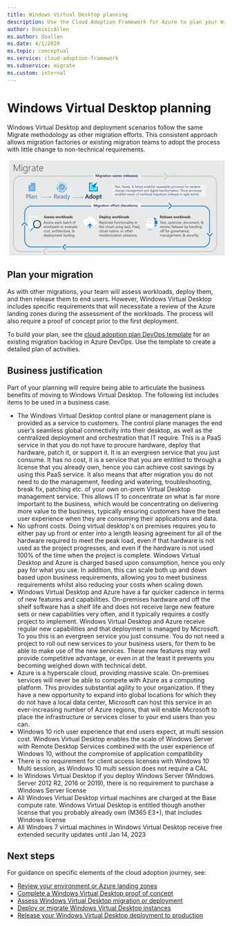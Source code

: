 ```yaml
---
title: Windows Virtual Desktop planning
description: Use the Cloud Adoption Framework for Azure to plan your Windows Virtual Desktop migration using best practices that reduce complexity and standardize the migration process.
author: DominicAllen
ms.author: doallen
ms.date: 4/1/2020
ms.topic: conceptual
ms.service: cloud-adoption-framework
ms.subservice: migrate
ms.custom: internal
---
```


# Windows Virtual Desktop planning

Windows Virtual Desktop and deployment scenarios follow the same Migrate methodology as other migration efforts. This consistent approach allows migration factories or existing migration teams to adopt the process with little change to non-technical requirements.

![Migrate methodology of the Cloud Adoption Framework.](../../_images/migrate/methodology.png)

## Plan your migration

As with other migrations, your team will assess workloads, deploy them, and then release them to end users. However, Windows Virtual Desktop includes specific requirements that will necessitate a review of the Azure landing zones during the assessment of the workloads. The process will also require a proof of concept prior to the first deployment.

To build your plan, see the [cloud adoption plan DevOps template](../../plan/template.md) for an existing migration backlog in Azure DevOps. Use the template to create a detailed plan of activities.

## Business justification

Part of your planning will require being able to articulate the business benefits of moving to Windows Virtual Desktop. The following list includes items to be used in a business case.
  
- The Windows Virtual Desktop control plane or management plane is provided as a service to customers. The control plane manages the end user’s seamless global connectivity into their desktop, as well as the centralized deployment and orchestration that IT require. This is a PaaS service in that you do not have to procure hardware, deploy that hardware, patch it, or support it. It is an evergreen service that you just consume. It has no cost, it is a service that you are entitled to through a license that you already own, hence you can achieve cost savings by using this PaaS service. It also means that after migration you do not need to do the management, feeding and watering, troubleshooting, break fix, patching etc. of your own on-prem Virtual Desktop management service. This allows IT to concentrate on what is far more important to the business, which would be concentrating on delivering more value to the business, typically ensuring customers have the best user experience when they are consuming their applications and data.
- No upfront costs. Doing virtual desktop's on premises requires you to either pay up front or enter into a length leasing agreement for all of the hardware required to meet the peak load, even if that hardware is not used as the project progresses, and even if the hardware is not used 100% of the time when the project is complete. Windows Virtual Desktop and Azure is charged based upon consumption, hence you only pay for what you use. In addition, this can scale both up and down based upon business requirements, allowing you to meet business requirements whilst also reducing your costs when scaling down.
- Windows Virtual Desktop and Azure have a far quicker cadence in terms of new features and capabilities. On-premises hardware and off the shelf software has a shelf life and does not receive large new feature sets or new capabilities very often, and it typically requires a costly project to implement. Windows Virtual Desktop and Azure receive regular new capabilities and that deployment is managed by Microsoft. To you this is an evergreen service you just consume. You do not need a project to roll out new services to your business users, for them to be able to make use of the new services. These new features may well provide competitive advantage, or even in at the least it prevents you becoming weighed down with technical debt.
- Azure is a hyperscale cloud, providing massive scale. On-premises services will never be able to compete with Azure as a computing platform. This provides substantial agility to your organization. If they have a new opportunity to expand into global locations for which they do not have a local data center, Microsoft can host this service in an ever-increasing number of Azure regions, that will enable Microsoft to place the infrastructure or services closer to your end users than you can.
- Windows 10 rich user experience that end users expect, at multi session cost. Windows Virtual Desktop enables the scale of Windows Server with Remote Desktop Services combined with the user experience of Windows 10, without the compromise of application compatibility
- There is no requirement for client access licenses with Windows 10 Multi session, as Windows 10 multi session does not require a CAL
- In Windows Virtual Desktop if you deploy Windows Server (Windows Server 2012 R2, 2016 or 2019), there is no requirement to purchase a Windows Server license
- All Windows Virtual Desktop virtual machines are charged at the Base compute rate. Windows Virtual Desktop is entitled though another license that you probably already own (M365 E3+), that includes Windows license
- All Windows 7 virtual machines in Windows Virtual Desktop receive free extended security updates until Jan 14, 2023

## Next steps

For guidance on specific elements of the cloud adoption journey, see:

- [Review your environment or Azure landing zones](./ready.md)
- [Complete a Windows Virtual Desktop proof of concept](./proof-of-concept.md)
- [Assess Windows Virtual Desktop migration or deployment](./migrate-assess.md)
- [Deploy or migrate Windows Virtual Desktop instances](./migrate-deploy.md)
- [Release your Windows Virtual Desktop deployment to production](./migrate-release.md)
